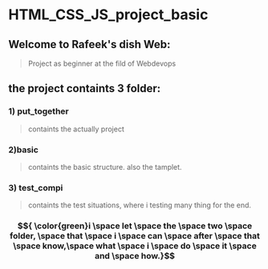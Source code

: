 # HTML_CSS_JS_project_basic

## Welcome to Rafeek's dish Web:
> Project as  beginner at the fild of Webdevops

## the project containts 3 folder:

### 1) put_together
> containts the actually project

### 2)basic
> containts the basic structure. also the tamplet.

### 3) test_compi
> containts the test situations, where i testing many thing for the end.


### $${ \color{green}i \space  let \space the \space two \space folder, \space that \space i \space can \space after \space that \space know,\space what \space i \space do \space it \space and \space how.}$$ 


